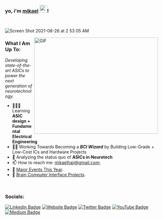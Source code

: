 

### yo, i'm <a href="https://mikaelhaji.com" target="_blank">mikael</a> <img src="https://media.giphy.com/media/hvRJCLFzcasrR4ia7z/giphy.gif" width="25px">!

</br>


![Screen Shot 2021-08-26 at 2 53 05 AM](https://user-images.githubusercontent.com/68840767/130915385-884d9de2-2fc8-4332-af35-0079bcb7c97f.png)

  
<img align="right" alt="GIF" src="https://github.com/Gapur/Gapur/blob/master/coding.gif?raw=true" width="408" height="318" />


### **What I Am Up To:**
_Developing state-of-the-art ASICs to power the next generation of neurotechnology._

- 👨🏻‍💻 Learning **ASIC design + Fundamental Electrical Engineering**
- 🧙‍♂️ Working Towards Becoming a ***BCI Wizard*** by Building Low-Grade + Low-Cost ICs and Hardware Projects
- 🚀 Analyzing the status quo of **ASICs in Neurotech**
- 📫 How to reach me: mikaelhaji@gmail.com;
- 📝 [Major Events This Year](https://mikaelhaji.com/major-events).
- 🤖 [Brain Computer Interface Projects](https://mikaelhaji.com/projects).

</br>

  
### **Socials:**
[![Linkedin Badge](https://img.shields.io/badge/-LinkedIn-0e76a8?style=flat-square&logo=Linkedin&logoColor=white)](https://www.linkedin.com/in/mikael-haji-a324b41b4/)
[![Website Badge](https://img.shields.io/badge/Website-3b5998?style=flat-square&logo=google-chrome&logoColor=white)](https://mikaelhaji.com)
[![Twitter Badge](https://img.shields.io/badge/-Twitter-00acee?style=flat-square&logo=Twitter&logoColor=white)](https://twitter.com/TheMikaelHaji)
[![YouTube Badge](https://img.shields.io/badge/-Youtube-e4405f?style=flat-square&logo=Youtube&logoColor=white)](https://www.youtube.com/channel/UCfCHfzCBG0oU8Dl8uZ4Ug3A)
[![Medium Badge](https://img.shields.io/badge/Medium-%2312100E.svg?&style=for-square&logo=medium&logoColor=white)](https://mikaelhaji.medium.com/)

